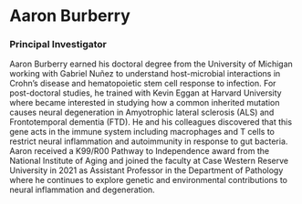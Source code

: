 # Aaron Burberry  
### Principal Investigator

Aaron Burberry earned his doctoral degree from the University of Michigan working with Gabriel Nuñez to understand host-microbial interactions in Crohn’s disease and hematopoietic stem cell response to infection. For post-doctoral studies, he trained with Kevin Eggan at Harvard University where became interested in studying how a common inherited mutation causes neural degeneration in Amyotrophic lateral sclerosis (ALS) and Frontotemporal dementia (FTD). He and his colleagues discovered that this gene acts in the immune system including macrophages and T cells to restrict neural inflammation and autoimmunity in response to gut bacteria. Aaron received a K99/R00 Pathway to Independence award from the National Institute of Aging and joined the faculty at Case Western Reserve University in 2021 as Assistant Professor in the Department of Pathology where he continues to explore genetic and environmental contributions to neural inflammation and degeneration.

